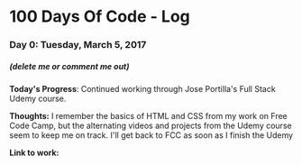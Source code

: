 # 100 Days Of Code - Log

### Day 0: Tuesday, March 5, 2017
##### (delete me or comment me out)

**Today's Progress**: Continued working through Jose Portilla's Full Stack Udemy course.

**Thoughts:** I remember the basics of HTML and CSS from my work on Free Code Camp, but the alternating videos and projects from the Udemy course seem to keep me on track. I'll get back to FCC as soon as I finish the Udemy 

**Link to work:** 

